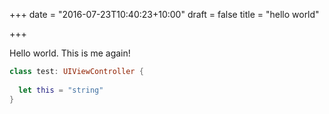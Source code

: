 +++
date = "2016-07-23T10:40:23+10:00"
draft = false
title = "hello world"

+++

Hello world. This is me again!

```swift
class test: UIViewController {
  
  let this = "string"
}
```

